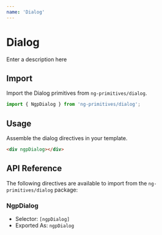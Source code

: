```yaml
---
name: 'Dialog'
---
```


# Dialog

Enter a description here

<docs-example name="dialog"></docs-example>

## Import

Import the Dialog primitives from `ng-primitives/dialog`.

```ts
import { NgpDialog } from 'ng-primitives/dialog';
```

## Usage

Assemble the dialog directives in your template.

```html
<div ngpDialog></div>
```

## API Reference

The following directives are available to import from the `ng-primitives/dialog` package:

### NgpDialog

- Selector: `[ngpDialog]`
- Exported As: `ngpDialog`
